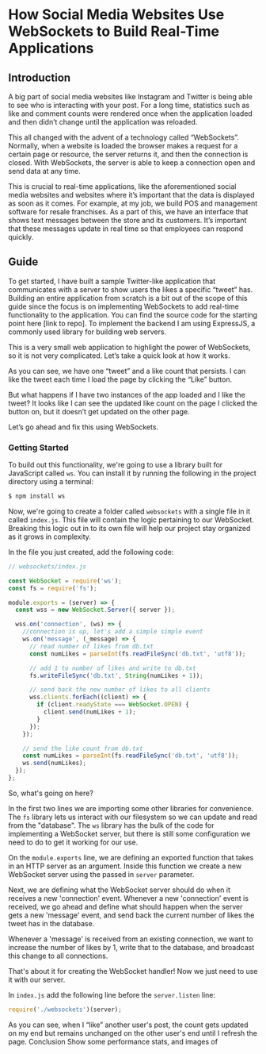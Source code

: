 # How Social Media Websites Use WebSockets to Build Real-Time Applications

## Introduction

A big part of social media websites like Instagram and Twitter is being able to see who is interacting with your post. For a long time, statistics such as like and comment counts were rendered once when the application loaded and then didn’t change until the application was reloaded.

This all changed with the advent of a technology called “WebSockets”. Normally, when a website is loaded the browser makes a request for a certain page or resource, the server returns it, and then the connection is closed. With WebSockets, the server is able to keep a connection open and send data at any time.

This is crucial to real-time applications, like the aforementioned social media websites and websites where it’s important that the data is displayed as soon as it comes. For example, at my job, we build POS and management software for resale franchises. As a part of this, we have an interface that shows text messages between the store and its customers. It’s important that these messages update in real time so that employees can respond quickly.

## Guide

To get started, I have built a sample Twitter-like application that communicates with a server to show users the likes a specific “tweet” has. Building an entire application from scratch is a bit out of the scope of this guide since the focus is on implementing WebSockets to add real-time functionality to the application. You can find the source code for the starting point here [link to repo]. To implement the backend I am using ExpressJS, a commonly used library for building web servers.

This is a very small web application to highlight the power of WebSockets, so it is not very complicated. Let’s take a quick look at how it works.

As you can see, we have one “tweet” and a like count that persists. I can like the tweet each time I load the page by clicking the “Like” button.

But what happens if I have two instances of the app loaded and I like the tweet?
It looks like I can see the updated like count on the page I clicked the button on, but it doesn’t get updated on the other page.

Let’s go ahead and fix this using WebSockets.

### Getting Started

To build out this functionality, we're going to use a library built for JavaScript called `ws`. You can install it by running the following in the project directory using a terminal:

```bash
$ npm install ws
```

Now, we're going to create a folder called `websockets` with a single file in it called `index.js`. This file will contain the logic pertaining to our WebSocket. Breaking this logic out in to its own file will help our project stay organized as it grows in complexity.

In the file you just created, add the following code:

```js
// websockets/index.js

const WebSocket = require('ws');
const fs = require('fs');

module.exports = (server) => {
  const wss = new WebSocket.Server({ server });

  wss.on('connection', (ws) => {
    //connection is up, let's add a simple simple event
    ws.on('message', (_message) => {
      // read number of likes from db.txt
      const numLikes = parseInt(fs.readFileSync('db.txt', 'utf8'));

      // add 1 to number of likes and write to db.txt
      fs.writeFileSync('db.txt', String(numLikes + 1));

      // send back the new number of likes to all clients
      wss.clients.forEach((client) => {
        if (client.readyState === WebSocket.OPEN) {
          client.send(numLikes + 1);
        }
      });
    });

    // send the like count from db.txt
    const numLikes = parseInt(fs.readFileSync('db.txt', 'utf8'));
    ws.send(numLikes);
  });
};
```

So, what's going on here?

In the first two lines we are importing some other libraries for convenience. The `fs` library lets us interact with our filesystem so we can update and read from the "database". The `ws` library has the bulk of the code for implementing a WebSocket server, but there is still some configuration we need to do to get it working for our use.

On the `module.exports` line, we are defining an exported function that takes in an HTTP server as an argument. Inside this function we create a new WebSocket server using the passed in `server` parameter.

Next, we are defining what the WebSocket server should do when it receives a new 'connection' event. Whenever a new 'connection' event is received, we go ahead and define what should happen when the server gets a new 'message' event, and send back the current number of likes the tweet has in the database.

Whenever a 'message' is received from an existing connection, we want to increase the number of likes by 1, write that to the database, and broadcast this change to all connections.

That's about it for creating the WebSocket handler! Now we just need to use it with our server.

In `index.js` add the following line before the `server.listen` line:

```js
require('./websockets')(server);
```

As you can see, when I “like” another user's post, the count gets updated on my end but remains unchanged on the other user's end until I refresh the page.
Conclusion
Show some performance stats, and images of
